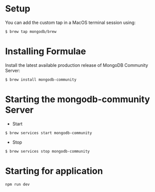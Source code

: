 # Setup

You can add the custom tap in a MacOS terminal session using:

```$ brew tap mongodb/brew```

# Installing Formulae

Install the latest available production release of MongoDB Community Server:

```$ brew install mongodb-community```

# Starting the mongodb-community Server

- Start

```$ brew services start mongodb-community```

- Stop

```$ brew services stop mongodb-community```

# Starting for application

```npm run dev```
